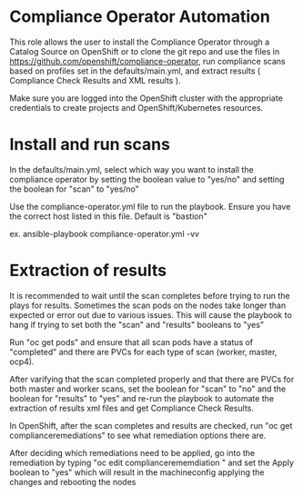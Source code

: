 # Compliance Operator Automation

This role allows the user to install the Compliance Operator through a Catalog Source on OpenShift or to clone the git repo and use the files in https://github.com/openshift/compliance-operator, run compliance scans based on profiles set in the defaults/main.yml, and extract results ( Compliance Check Results and XML results ).

Make sure you are logged into the OpenShift cluster with the appropriate credentials to create projects and OpenShift/Kubernetes resources.

# Install and run scans

In the defaults/main.yml, select which way you want to install the compliance operator by setting the boolean value to "yes/no" and setting the boolean for "scan" to "yes/no"

Use the compliance-operator.yml file to run the playbook.  Ensure you have the correct host listed in this file.  Default is "bastion"

  ex. ansible-playbook compliance-operator.yml -vv
  
# Extraction of results

It is recommended to wait until the scan completes before trying to run the plays for results.  Sometimes the scan pods on the nodes take longer than expected or error out due to various issues.  This will cause the playbook to hang if trying to set both the "scan" and "results" booleans to "yes"

Run "oc get pods" and ensure that all scan pods have a status of "completed" and there are PVCs for each type of scan (worker, master, ocp4).

After varifying that the scan completed properly and that there are PVCs for both master and worker scans, set the boolean for "scan" to "no" and the boolean for "results" to "yes" and re-run the playbook to automate the extraction of results xml files and get Compliance Check Results.  

In OpenShift, after the scan completes and results are checked, run "oc get complianceremediations" to see what remediation options there are.  

After deciding which remediations need to be applied, go into the remediation by typing "oc edit compliancerememdiation <name of remediation>" and set the Apply boolean to "yes" which will result in the machineconfig applying the changes and rebooting the nodes
